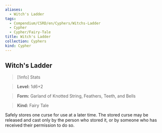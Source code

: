```yaml
---
aliases:
  - Witch's Ladder
tags:
  - Compendium/CSRD/en/Cyphers/Witchs-Ladder
  - Cypher
  - Cypher/Fairy-Tale
title: Witch's Ladder
collection: Cyphers
kind: Cypher
---
```

## Witch's Ladder    
>[!info] Stats    
> **Level:** 1d6+2    
> **Form:** Garland of Knotted String, Feathers, Teeth, and Bells    
> **Kind:** Fairy Tale  
    
Safely stores one curse for use at a later time. The stored curse may be released and cast only by the person who stored it, or by someone who has received their permission to do so.